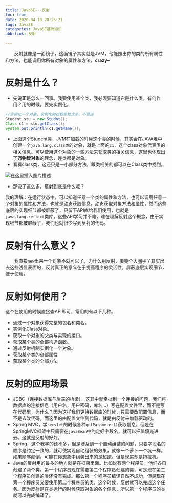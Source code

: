 ```yaml
---
title: JavaSE---反射
toc: true
date: 2020-04-18 20:26:21
tags: JavaSE
categories: JavaSE基础知识
abbrlink: 反射

---
```

&nbsp;&nbsp;&nbsp;&nbsp;&nbsp;&nbsp;&nbsp;反射就像是一面镜子，这面镜子其实就是JVM，他能照出你的类的所有属性和方法，也能调用你所有对象的属性和方法，**crazy~**
<!--more-->
# 反射是什么？
- 先说**正**是怎么一回事。我要使用某个类，我必须要知道它是什么类，有何作用？用的时候，要先实例化。

```java
//实例化一个对象，实例化的过程牵扯太多，不赘述
Student stu = new Studnt();
Class c1 = stu.getClass();
System.out.println(c1.getName());
```
- 上面这个Student类，JVM在加载的时候这个类的时候，其实会在JAVA堆中创建一个`java.lang.class类`的对象，就是上面的`c1`，这个class对象代表类的相关信息。可以使用这个对象的一些方法来获取类的相关信息，这里也体现出了**万物皆对象**的理念，连类都是对象。
- 看看class类，这还只是一小部分方法，跟类相关的都可以在Class类中找到。


![在这里插入图片描述](https://img-blog.csdnimg.cn/202004181940283.png?x-oss-process=image/watermark,type_ZmFuZ3poZW5naGVpdGk,shadow_10,text_aHR0cHM6Ly9ibG9nLmNzZG4ubmV0L3dlaXhpbl80NDg2MTM5OQ==,size_16,color_FFFFFF,t_70)
- 那说了这么多，反射到底是什么呢？


我的理解：在运行状态中，可以知道任意一个类的属性和方法，也可以调用任意一个对象的属性和方法，也就是动态获取信息，动态获取对象方法和属性，然而这些底层的实现细节都被屏蔽了，只留下API库给我们使用，也就是`java.lang.reflect`类库，这些API学习并不难，难在理解反射这个概念，由于实现细节都被屏蔽了，我们也就很少写到反射的代码。

# 反射有什么意义？
&nbsp;&nbsp;&nbsp;&nbsp;&nbsp;&nbsp;&nbsp;我直接`new`出来一个对象不就可以了，为什么用反射，要兜个大圈子？其实出去这些浅显表面的，反射真正的意义在于提高程序的灵活性，屏蔽底层实现细节，便于使用。
# 反射如何使用？
这个在使用的时候直接查API即可，常用的有以下几种。
- 通过一个对象获得完整的包名和类名。
- 实例化Class对象。
- 获取一个对象的父类与实现的接口。
- 获取某个类的全部构造函数。
- 通过反射机制实例化一个对象。
- 获取某个类的全部属性
- 获取某个类的全部方法


# 反射的应用场景
- JDBC（连接数据库与后端的桥梁），这其中就牵扯到一个连接的问题，我们将数据库的连接信息（用户名，用户密码，库名...）写在配置文件里，而不是写在代码里，为什么？因为这样我们更换数据库的时候，只需要改配置信息，而不是去改代码。而这里的由配置文件到代码，就是由反射来加载驱动的。
- Spring MVC，学`servlet`的时候各种`getParameter()`获取信息，但是在SpringMVC框架中只需要在`javaBean`中约定好字段名，就可以把值填充进去。这就是反射的好处。
- Spring，这个我学的还不多，但是涉及到一个自动组装的问题，只要字段名的顺序是约定一致的，就可使实现自动组装的效果，就像一个萝卜一个坑一样。如果顺序颠倒，可能在你想象中组装出来的是超跑，但是现实却是拖拉机。
- Java的反射用的最多的地方就是在框架里面。比如说有两个程序员，他们各自创建了两个类，第一个程序员现在需要第二个程序员创建的类，可是现在第二个程序员创建的类还没有完成。那么第一个程序员编译自然不成功，但是现在第一个程序员又要使用第二个程序员的类，这个时候，反射就可以完成这个任务。因为反射是在类运行的时候获取对象的各个信息，所以第一个程序员的类就可以完成编译了。
